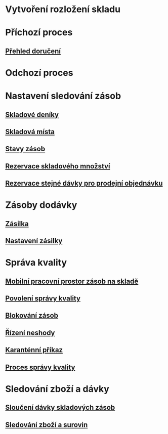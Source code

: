# Vytvoření rozložení skladu
# Příchozí proces
## [Přehled doručení](arrival-overview.md)
# Odchozí proces
# Nastavení sledování zásob
## [Skladové deníky](inventory-journals.md)
## [Skladová místa](inventory-locations.md)
## [Stavy zásob](inventory-statuses.md)
## [Rezervace skladového množství](reserve-inventory-quantities.md)
## [Rezervace stejné dávky pro prodejní objednávku](../sales-marketing/reserve-same-batch-sales-order.md)
# Zásoby dodávky
## [Zásilka](consignment.md)
## [Nastavení zásilky](set-up-consignment.md)
# Správa kvality
## [Mobilní pracovní prostor zásob na skladě](inventory-on-hand-mobile-workspace.md)
## [Povolení správy kvality](enable-quality-management.md)
## [Blokování zásob](inventory-blocking.md)
## [Řízení neshody](enable-nonconformance-management.md)
## [Karanténní příkaz](quarantine-orders.md)
## [Proces správy kvality](quality-management-processes.md)
# Sledování zboží a dávky
## [Sloučení dávky skladových zásob](merge-inventory-batches.md)
## [Sledování zboží a surovin](trace-items-raw-materials-inventory-production-sales.md)


